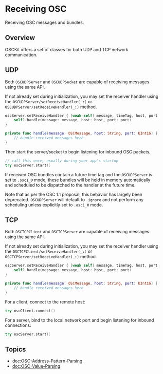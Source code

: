 # Receiving OSC

Receiving OSC messages and bundles.

## Overview

OSCKit offers a set of classes for both UDP and TCP network communication.

## UDP

Both ``OSCUDPServer`` and ``OSCUDPSocket`` are capable of receiving messages using the same API.

If not already set during initialization, you may set the receiver handler using the ``OSCUDPServer/setReceiveHandler(_:)`` or ``OSCUDPServer/setReceiveHandler(_:)`` method.

```swift
oscServer.setReceiveHandler { [weak self] message, timeTag, host, port in
    self?.handle(message: message, host: host, port: port)
}

private func handle(message: OSCMessage, host: String, port: UInt16) {
    // handle received messages here
}
```

Then start the server/socket to begin listening for inbound OSC packets.

```swift
// call this once, usually during your app's startup
try oscServer.start()
```

If received OSC bundles contain a future time tag and the `OSCUDPServer` is set to `.osc1_0` mode, these bundles will be held in memory automatically and scheduled to be dispatched to the handler at the future time.

Note that as per the OSC 1.1 proposal, this behavior has largely been deprecated. `OSCUDPServer` will default to `.ignore` and not perform any scheduling unless explicitly set to `.osc1_0` mode.

## TCP

Both ``OSCTCPClient`` and ``OSCTCPServer`` are capable of receiving messages using the same API.

If not already set during initialization, you may set the receiver handler using the ``OSCTCPClient/setReceiveHandler(_:)`` or ``OSCTCPServer/setReceiveHandler(_:)`` method.

```swift
oscServer.setReceiveHandler { [weak self] message, timeTag, host, port in
    self?.handle(message: message, host: host, port: port)
}

private func handle(message: OSCMessage, host: String, port: UInt16) {
    // handle received messages here
}
```

For a client, connect to the remote host:

```swift
try oscClient.connect()
```

For a server, bind to the local network port and begin listening for inbound connections:

```swift
try oscServer.start()
```

## Topics

- <doc:OSC-Address-Pattern-Parsing>
- <doc:OSC-Value-Parsing>
